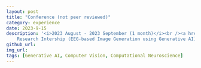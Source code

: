 ```yaml
---
layout: post
title: "Conference (not peer reviewed)"
category: experience
date: 2023-9-15
description: '<i>2023 August - 2023 September (1 month)</i><br /><a href="https://group.ntt/jp/">NTT R&D </a><br />
    Research Intership (EEG-based Image Generation using Generative AI)<br />'
github_url:
img_url:
tags: [Generative AI, Computer Vision, Computational Neuroscience]
---
```

